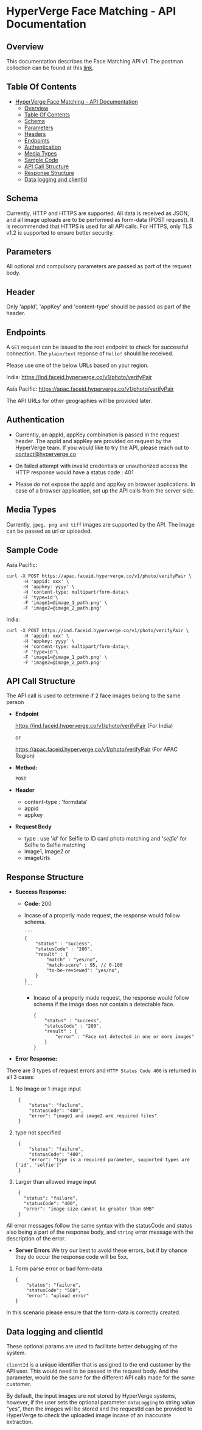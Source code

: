 # HyperVerge Face Matching - API Documentation

## Overview

This documentation describes the Face Matching API v1. The postman collection can be found at this [link](https://www.getpostman.com/collections/7c7727ceda7ebe3bb7ce).

## Table Of Contents

- [HyperVerge Face Matching - API Documentation](#hyperverge-face-matching-api-documentation)
	- [Overview](#overview)
	- [Table Of Contents](#table-of-contents)
	- [Schema](#schema)
	- [Parameters](#parameters)
	- [Headers](#headers)
	- [Endpoints](#endpoint)
	- [Authentication](#authentication)
	- [Media Types](#media-types)
	- [Sample Code](#sample-code)
	- [API Call Structure](#api-call-structure)
	- [Response Structure](#response-structure)
	- [Data logging and clientId](#data-logging-and-clientid)

## Schema

Currently, HTTP and HTTPS are supported. All data is received as JSON, and all image uploads are to be performed as form-data (POST request).
It is recommended that HTTPS is used for all API calls. For HTTPS, only TLS v1.2 is supported to ensure better security.

## Parameters
All optional and compulsory parameters are passed as part of the request body.

## Header
Only 'appId', 'appKey' and 'content-type' should be passed as part of the header.

##  Endpoints
A `GET` request can be issued to the root endpoint to check for successful connection. The `plain/text` reponse of `Hello!` should be received.

Please use one of the below URLs based on your region.

India:
https://ind.faceid.hyperverge.co/v1/photo/verifyPair

Asia Pacific: 
https://apac.faceid.hyperverge.co/v1/photo/verifyPair

The API URLs for other geographies will be provided later.


## Authentication

- Currently, an appId, appKey combination is passed in the request header. The appId and appKey are provided on request by the HyperVerge team. If you would like to try the API, please reach out to contact@hyperverge.co

- On failed attempt with invalid credentials or unauthorized access the HTTP response would have a status code : 401

- Please do not expose the appId and appKey on browser applications. In case of a browser application, set up the API calls from the server side.

## Media Types

Currently, `jpeg, png and tiff` images are supported by the API. The image can be passed as url or uploaded.

## Sample Code

Asia Pacific:

    curl -X POST https://apac.faceid.hyperverge.co/v1/photo/verifyPair \
		  -H 'appid: xxx' \
		  -H 'appkey: yyyy' \
		  -H 'content-type: multipart/form-data;\
          -F 'type=id'\
		  -F 'image1=@image_1_path.png' \
		  -F 'image2=@image_2_path.png'

India:

    curl -X POST https://ind.faceid.hyperverge.co/v1/photo/verifyPair \
		  -H 'appid: xxx' \
		  -H 'appkey: yyyy' \
		  -H 'content-type: multipart/form-data;\
          -F 'type=id'\
		  -F 'image1=@image_1_path.png' \
		  -F 'image2=@image_2_path.png'
    
## API Call Structure

The API call is used to determine if 2 face images belong to the same person

* **Endpoint**


   https://ind.faceid.hyperverge.co/v1/photo/verifyPair 	(For India)
   
	or
		
	https://apac.faceid.hyperverge.co/v1/photo/verifyPair 	(For APAC Region)

* **Method:**

    `POST`

* **Header**

	- content-type : 'formdata'
	- appid
	- appkey

* **Request Body**

    - type : use '*id*' for Selfie to ID card photo matching and '*selfie*' for Selfie to Selfie matching
	- image1, image2
	or
	- imageUrls

## Response Structure

* **Success Response:**

  * **Code:** 200 <br />
  * Incase of a properly made request, the response would follow schema.


		```
		{
			"status" : "success",
			"statusCode" : "200",
			"result" : {
                "match" : "yes/no",
                "match-score" : 95, // 0-100
                "to-be-reviewed": "yes/no",
			}
		}
		```

	* Incase of a properly made request, the response would follow schema if the image does not contain a detectable face.



		```
		{
			"status" : "success",
			"statusCode" : "200",
			"result" : {
				"error" : "Face not detected in one or more images"
			}
		}
		```


* **Error Response:**

There are 3 types of request errors and `HTTP Status Code 400` is returned in all 3 cases:

1. No Image or 1 image input

		{
		    "status": "failure",
		    "statusCode": "400",
		    "error": "image1 and image2 are required files"
		}

1. type not specified

		{
		    "status": "failure",
		    "statusCode": "400",
		    "error": "type is a required parameter, supported types are ['id', 'selfie']"
		}

3. Larger than allowed image input

		{
		  "status": "failure",
		  "statusCode": "400",
		  "error": "image size cannot be greater than 6MB"
		}

All error messages follow the same syntax with the statusCode and status also being a part of the response body, and `string` error message with the description of the error.

* **Server Errors**
We try our best to avoid these errors, but if by chance they do occur the response code will be 5xx.

1. Form parse error or bad form-data

     ```
    {
         "status": "failure",
         "statusCode": "500",
         "error": "upload error"
    }
    ```
In this scenario please ensure that the form-data is correctly created.



## Data logging and clientId

These optional params are used to facilitate better debugging of the system. 

`clientId` is a unique identifier that is assigned to the end customer by the API user. This would need to be passed in the request body. And the parameter, would be the 
same for the different API calls made for the same customer.

By default, the input images are not stored by HyperVerge systems, however, if the user sets the optional parameter `dataLogging` to string value "yes", then the images will be stored and the requestId can be 
provided to HyperVerge to check the uploaded image incase of an inaccurate extraction.
